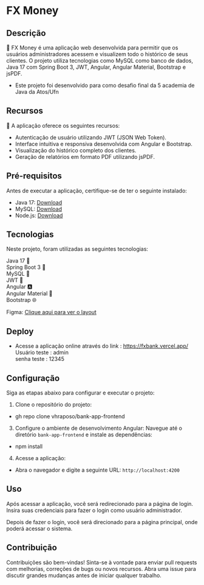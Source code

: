 # FX Money

## Descrição

🏦 FX Money é uma aplicação web desenvolvida para permitir que os usuários administradores acessem e visualizem todo o histórico de seus clientes. O projeto utiliza tecnologias como MySQL como banco de dados, Java 17 com Spring Boot 3, JWT, Angular, Angular Material, Bootstrap e jsPDF.

- Este projeto foi desenvolvido para como desafio final da 5 academia de Java da Atos/Ufn
 
## Recursos

🔐 A aplicação oferece os seguintes recursos:

- Autenticação de usuário utilizando JWT (JSON Web Token).
- Interface intuitiva e responsiva desenvolvida com Angular e Bootstrap.
- Visualização do histórico completo dos clientes.
- Geração de relatórios em formato PDF utilizando jsPDF.

## Pré-requisitos

Antes de executar a aplicação, certifique-se de ter o seguinte instalado:

- Java 17: [Download](https://www.oracle.com/java/technologies/javase-jdk17-downloads.html)
- MySQL: [Download](https://dev.mysql.com/downloads/)
- Node.js: [Download](https://nodejs.org/en/download/)

## Tecnologias
Neste projeto, foram utilizadas as seguintes tecnologias:

Java 17 :rocket: <br>
Spring Boot 3 :seedling: <br>
MySQL :floppy_disk: <br>
JWT :closed_lock_with_key: <br>
Angular :a: <br>
Angular Material :art: <br>
Bootstrap :globe_with_meridians: <br>

Figma: [Clique aqui para ver o layout](https://www.figma.com/file/e8MW6amC0658cue55sSa2U/Atos---Projeto-Final?type=design&node-id=0%3A1&mode=design&t=KxHNMBgFOkE4TYH5-1)

## Deploy 
- Acesse a aplicação online através do link : https://fxbank.vercel.app/  <br>
  Usuário teste : admin  <br>
  senha teste   : 12345

## Configuração

Siga as etapas abaixo para configurar e executar o projeto:

1. Clone o repositório do projeto:
- gh repo clone vhraposo/bank-app-frontend

  
3. Configure o ambiente de desenvolvimento Angular:
Navegue até o diretório `bank-app-frontend` e instale as dependências:
- npm install

4. Acesse a aplicação:
- Abra o navegador e digite a seguinte URL: `http://localhost:4200`

## Uso
Após acessar a aplicação, você será redirecionado para a página de login. Insira suas credenciais para fazer o login como usuário administrador.

Depois de fazer o login, você será direcionado para a página principal, onde poderá acessar o sistema.

## Contribuição
Contribuições são bem-vindas! Sinta-se à vontade para enviar pull requests com melhorias, correções de bugs ou novos recursos. Abra uma issue para discutir grandes mudanças antes de iniciar qualquer trabalho.




  
